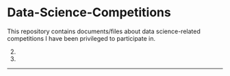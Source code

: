 # Data-Science-Competitions
This repository contains documents/files about data science-related competitions I have been privileged to participate in.

2.
3.
---
